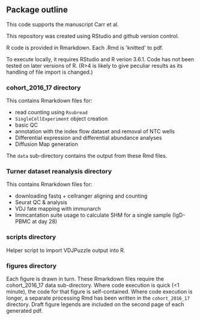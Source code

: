 ## Package outline

This code supports the manuscript Carr et al.

This repository was created using RStudio and github version control.

R code is provided in Rmarkdown. Each .Rmd is 'knitted' to pdf.

To execute locally, it requires RStudio and R verion 3.6.1. Code has not been tested on later versions of R. (R>4 is likely to give peculiar results as its handling of file import is changed.)

### cohort_2016_17 directory

This contains Rmarkdown files for:

- read counting using `Rsubread`
- `SingleCellExperiment` object creation
- basic QC
- annotation with the index flow dataset and removal of NTC wells
- Differential expression and differential abundance analyses
- Diffusion Map generation

The `data` sub-directory contains the output from these Rmd files.

### Turner dataset reanalysis directory

This contains Rmarkdown files for:

- downloading fastq + cellranger aligning and counting
- Seurat QC & analysis
- VDJ fate mapping with immunarch
- Immcantation suite usage to calculate SHM for a single sample (IgD- PBMC at day 28)

### scripts directory

Helper script to import VDJPuzzle output into R.

### figures directory

Each figure is drawn in turn.
These Rmarkdown files require the cohort_2016_17 data sub-directory.
Where code execution is quick (<1 minute), the code for that figure is self-contained.
Where code execution is longer, a separate processing Rmd has been written in the `cohort_2016_17` directory.
Draft figure legends are included on the second page of each generated pdf.


